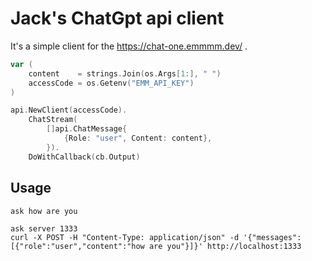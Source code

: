 # Jack's ChatGpt api client

It's a simple client for the https://chat-one.emmmm.dev/ .

```go
var (
    content    = strings.Join(os.Args[1:], " ")
    accessCode = os.Getenv("EMM_API_KEY")
)

api.NewClient(accessCode).
    ChatStream(
        []api.ChatMessage{
            {Role: "user", Content: content},
        }).
    DoWithCallback(cb.Output)
```


## Usage

```shell
ask how are you

ask server 1333 
curl -X POST -H "Content-Type: application/json" -d '{"messages":[{"role":"user","content":"how are you"}]}' http://localhost:1333 
```
